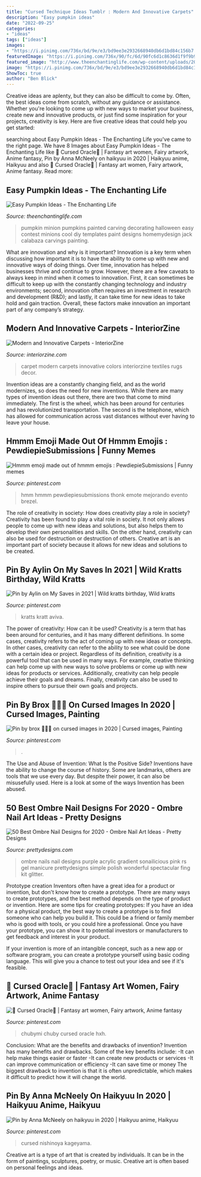 ```yaml
---
title: "Cursed Technique Ideas Tumblr : Modern And Innovative Carpets"
description: "Easy pumpkin ideas"
date: "2022-09-25"
categories:
- "ideas"
tags: ["ideas"]
images:
- "https://i.pinimg.com/736x/bd/9e/e3/bd9ee3e2932668940db6d1bd84c156b7.jpg"
featuredImage: "https://i.pinimg.com/736x/90/fc/6d/90fc6d1c8636d1f9f9b99f5638157fd0.jpg"
featured_image: "http://www.theenchantinglife.com/wp-content/uploads/2013/10/pumpkin-2.jpg"
image: "https://i.pinimg.com/736x/bd/9e/e3/bd9ee3e2932668940db6d1bd84c156b7.jpg"
ShowToc: true
author: "Ben Blick"
---
```



Creative ideas are aplenty, but they can also be difficult to come by. Often, the best ideas come from scratch, without any guidance or assistance. Whether you're looking to come up with new ways to market your business, create new and innovative products, or just find some inspiration for your projects, creativity is key. Here are five creative ideas that could help you get started: 

	

		
searching about Easy Pumpkin Ideas - The Enchanting Life you've came to the right page. We have 8 Images about Easy Pumpkin Ideas - The Enchanting Life like 💚 Cursed Oracle💚 | Fantasy art women, Fairy artwork, Anime fantasy, Pin by Anna McNeely on haikyuu in 2020 | Haikyuu anime, Haikyuu and also 💚 Cursed Oracle💚 | Fantasy art women, Fairy artwork, Anime fantasy. Read more:
		
    
## Easy Pumpkin Ideas - The Enchanting Life

<img loading=lazy src="http://www.theenchantinglife.com/wp-content/uploads/2013/10/pumpkin-2.jpg" onerror="this.onerror=null;this.src='https://tse4.mm.bing.net/th?id=OIP.PwDQX9q5yGfGWSlyE76eKgHaJ3&amp;pid=15.1';" alt="Easy Pumpkin Ideas - The Enchanting Life">

_Source: theenchantinglife.com_

>pumpkin minion pumpkins painted carving decorating halloween easy contest minions cool diy templates paint designs homemydesign jack calabaza carvings painting. 

	

What are innovation and why is it important?
Innovation is a key term when discussing how important it is to have the ability to come up with new and innovative ways of doing things. Over time, innovation has helped businesses thrive and continue to grow. However, there are a few caveats to always keep in mind when it comes to innovation. First, it can sometimes be difficult to keep up with the constantly changing technology and industry environments; second, innovation often requires an investment in research and development (R&D); and lastly, it can take time for new ideas to take hold and gain traction. Overall, these factors make innovation an important part of any company’s strategy.

    
## Modern And Innovative Carpets - InteriorZine

<img loading=lazy src="http://interiorzine.com/wp-content/uploads/2009/09/wall-to-wall-carpet.jpg" onerror="this.onerror=null;this.src='https://tse2.mm.bing.net/th?id=OIP.ldbeZFcFXB0RL8LaNU23zQHaES&amp;pid=15.1';" alt="Modern and Innovative Carpets - InteriorZine">

_Source: interiorzine.com_

>carpet modern carpets innovative colors interiorzine textiles rugs decor. 

	

Invention ideas are a constantly changing field, and as the world modernizes, so does the need for new inventions. While there are many types of invention ideas out there, there are two that come to mind immediately. The first is the wheel, which has been around for centuries and has revolutionized transportation. The second is the telephone, which has allowed for communication across vast distances without ever having to leave your house.

    
## Hmmm Emoji Made Out Of Hmmm Emojis : PewdiepieSubmissions | Funny Memes

<img loading=lazy src="https://i.pinimg.com/736x/f0/a8/9e/f0a89e81ac182786c41c97cf75f06734.jpg" onerror="this.onerror=null;this.src='https://tse2.mm.bing.net/th?id=OIP.Acyg3P7akvBYT4gK85KZ0gAAAA&amp;pid=15.1';" alt="Hmmm emoji made out of hmmm emojis : PewdiepieSubmissions | Funny memes">

_Source: pinterest.com_

>hmm hmmm pewdiepiesubmissions thonk emote mejorando evento brezel. 

	

The role of creativity in society: How does creativity play a role in society?
Creativity has been found to play a vital role in society. It not only allows people to come up with new ideas and solutions, but also helps them to develop their own personalities and skills. On the other hand, creativity can also be used for destruction or destruction of others. Creative art is an important part of society because it allows for new ideas and solutions to be created.

    
## Pin By Aylin On My Saves In 2021 | Wild Kratts Birthday, Wild Kratts

<img loading=lazy src="https://i.pinimg.com/736x/bd/9e/e3/bd9ee3e2932668940db6d1bd84c156b7.jpg" onerror="this.onerror=null;this.src='https://tse4.mm.bing.net/th?id=OIP.bavAyF9fzBMdDEDVpjECfQHaGN&amp;pid=15.1';" alt="Pin by Aylin on My Saves in 2021 | Wild kratts birthday, Wild kratts">

_Source: pinterest.com_

>kratts kratt aviva. 

	

The power of creativity: How can it be used?
Creativity is a term that has been around for centuries, and it has many different definitions. In some cases, creativity refers to the act of coming up with new ideas or concepts. In other cases, creativity can refer to the ability to see what could be done with a certain idea or project. Regardless of its definition, creativity is a powerful tool that can be used in many ways. For example, creative thinking can help come up with new ways to solve problems or come up with new ideas for products or services. Additionally, creativity can help people achieve their goals and dreams. Finally, creativity can also be used to inspire others to pursue their own goals and projects.

    
## Pin By Brox 👻👺😎 On Cursed Images In 2020 | Cursed Images, Painting

<img loading=lazy src="https://i.pinimg.com/736x/76/a3/42/76a342fabcd339dd555a474b560b86f2.jpg" onerror="this.onerror=null;this.src='https://tse4.mm.bing.net/th?id=OIP.NS_l3M0LKsslhrxjEk2DAwHaFv&amp;pid=15.1';" alt="Pin by brox 👻👺😎 on cursed images in 2020 | Cursed images, Painting">

_Source: pinterest.com_

>. 

	

The Use and Abuse of Invention: What Is the Positive Side?
Inventions have the ability to change the course of history. Some are landmarks, others are tools that we use every day. But despite their power, it can also be misusefully used. Here is a look at some of the ways Invention has been abused.

    
## 50 Best Ombre Nail Designs For 2020 - Ombre Nail Art Ideas - Pretty Designs

<img loading=lazy src="http://www.prettydesigns.com/wp-content/uploads/2017/12/30-wonderful-ombre-nail-designs-for-2018-2.jpg" onerror="this.onerror=null;this.src='https://tse4.mm.bing.net/th?id=OIP.O1BxwKfXfJ6Ea3POTxQTeQHaHa&amp;pid=15.1';" alt="50 Best Ombre Nail Designs for 2020 - Ombre Nail Art Ideas - Pretty Designs">

_Source: prettydesigns.com_

>ombre nails nail designs purple acrylic gradient sonailicious pink rs gel manicure prettydesigns simple polish wonderful spectacular fing kit glitter. 

	

Prototype creation
Inventors often have a great idea for a product or invention, but don't know how to create a prototype. There are many ways to create prototypes, and the best method depends on the type of product or invention. Here are some tips for creating prototypes:
If you have an idea for a physical product, the best way to create a prototype is to find someone who can help you build it. This could be a friend or family member who is good with tools, or you could hire a professional. Once you have your prototype, you can show it to potential investors or manufacturers to get feedback and interest in your product.

If your invention is more of an intangible concept, such as a new app or software program, you can create a prototype yourself using basic coding language. This will give you a chance to test out your idea and see if it's feasible.

    
## 💚 Cursed Oracle💚 | Fantasy Art Women, Fairy Artwork, Anime Fantasy

<img loading=lazy src="https://i.pinimg.com/736x/d7/01/50/d70150fb8c615d749aa4de609a82edc3.jpg" onerror="this.onerror=null;this.src='https://tse2.mm.bing.net/th?id=OIP.W2qn2o3AGWHPw1AwzC4c9gHaLH&amp;pid=15.1';" alt="💚 Cursed Oracle💚 | Fantasy art women, Fairy artwork, Anime fantasy">

_Source: pinterest.com_

>chubymi chuby cursed oracle hxh. 

	

Conclusion: What are the benefits and drawbacks of invention?
Invention has many benefits and drawbacks. Some of the key benefits include: 
-It can help make things easier or faster 
-It can create new products or services 
-It can improve communication or efficiency 
-It can save time or money 
The biggest drawback to invention is that it is often unpredictable, which makes it difficult to predict how it will change the world.

    
## Pin By Anna McNeely On Haikyuu In 2020 | Haikyuu Anime, Haikyuu

<img loading=lazy src="https://i.pinimg.com/736x/90/fc/6d/90fc6d1c8636d1f9f9b99f5638157fd0.jpg" onerror="this.onerror=null;this.src='https://tse3.mm.bing.net/th?id=OIP.UfM_qCsLwFXeMXnTrfAi0wHaHc&amp;pid=15.1';" alt="Pin by Anna McNeely on haikyuu in 2020 | Haikyuu anime, Haikyuu">

_Source: pinterest.com_

>cursed nishinoya kageyama. 

	

Creative art is a type of art that is created by individuals. It can be in the form of paintings, sculptures, poetry, or music. Creative art is often based on personal feelings and ideas.

